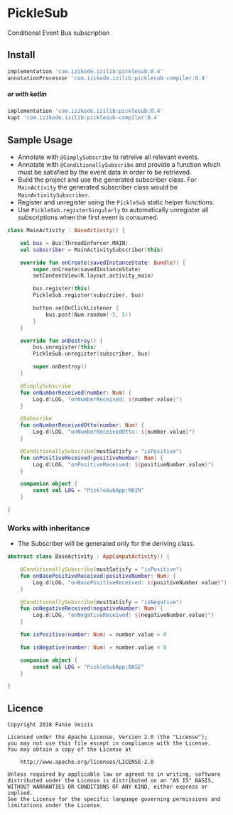 # PickleSub
Conditional Event Bus subscription
## Install
```gradle
implementation 'com.izikode.izilib:picklesub:0.4'
annotationProcessor 'com.izikode.izilib:picklesub-compiler:0.4'
```
##### or with kotlin
```gradle
implementation 'com.izikode.izilib:picklesub:0.4'
kapt 'com.izikode.izilib:picklesub-compiler:0.4'
```
## Sample Usage
- Annotate with ```@SimplySubscribe``` to retreive all relevant events.
- Annotate with ```@ConditionallySubscribe``` and provide a function which must be satisfied by the event data in order to be retrieved.
- Build the project and use the generated subscriber class. For ```MainActivity``` the generated subscriber class would be ```MainActivitySubscriber```.
- Register and unregister using the ```PickleSub``` static helper functions.
- Use ``PickleSub.registerSingularly`` to automatically unregister all subscriptions when the first event is consumed.
```kotlin
class MainActivity : BaseActivity() {

    val bus = Bus(ThreadEnforcer.MAIN)
    val subscriber = MainActivitySubscriber(this)

    override fun onCreate(savedInstanceState: Bundle?) {
        super.onCreate(savedInstanceState)
        setContentView(R.layout.activity_main)

        bus.register(this)
        PickleSub.register(subscriber, bus)

        button.setOnClickListener {
            bus.post(Num.random(-5, 5))
        }
    }

    override fun onDestroy() {
        bus.unregister(this)
        PickleSub.unregister(subscriber, bus)

        super.onDestroy()
    }

    @SimplySubscribe
    fun onNumberReceived(number: Num) {
        Log.d(LOG, "onNumberReceived: ${number.value}")
    }

    @Subscribe
    fun onNumberReceivedOtto(number: Num) {
        Log.d(LOG, "onNumberReceivedOtto: ${number.value}")
    }

    @ConditionallySubscribe(mustSatisfy = "isPositive")
    fun onPositiveReceived(positiveNumber: Num) {
        Log.d(LOG, "onPositiveReceived: ${positiveNumber.value}")
    }

    companion object {
        const val LOG = "PickleSubApp:MAIN"
    }

}
```
### Works with inheritance
- The Subscriber will be generated only for the deriving class.
```kotlin
abstract class BaseActivity : AppCompatActivity() {

    @ConditionallySubscribe(mustSatisfy = "isPositive")
    fun onBasePositiveReceived(positiveNumber: Num) {
        Log.d(LOG, "onBasePositiveReceived: ${positiveNumber.value}")
    }

    @ConditionallySubscribe(mustSatisfy = "isNegative")
    fun onNegativeReceived(negativeNumber: Num) {
        Log.d(LOG, "onNegativeReceived: ${negativeNumber.value}")
    }

    fun isPositive(number: Num) = number.value > 0

    fun isNegative(number: Num) = number.value < 0

    companion object {
        const val LOG = "PickleSubApp:BASE"
    }

}
```
## Licence
```licence
Copyright 2018 Fanie Veizis

Licensed under the Apache License, Version 2.0 (the "License");
you may not use this file except in compliance with the License.
You may obtain a copy of the License at

    http://www.apache.org/licenses/LICENSE-2.0

Unless required by applicable law or agreed to in writing, software
distributed under the License is distributed on an "AS IS" BASIS,
WITHOUT WARRANTIES OR CONDITIONS OF ANY KIND, either express or implied.
See the License for the specific language governing permissions and
limitations under the License.
```